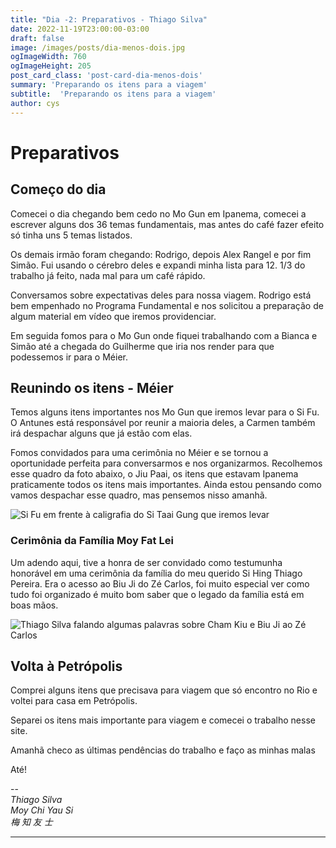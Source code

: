 ```yaml
---
title: "Dia -2: Preparativos - Thiago Silva"
date: 2022-11-19T23:00:00-03:00
draft: false
image: /images/posts/dia-menos-dois.jpg
ogImageWidth: 760
ogImageHeight: 205
post_card_class: 'post-card-dia-menos-dois'
summary: 'Preparando os itens para a viagem'
subtitle:  'Preparando os itens para a viagem'
author: cys
---
```


# Preparativos

## Começo do dia

Comecei o dia chegando bem cedo no Mo Gun em Ipanema, comecei a escrever alguns dos 36 temas fundamentais, mas antes do café fazer efeito só tinha uns 5 temas listados.

Os demais irmão foram chegando: Rodrigo, depois Alex Rangel e por fim Simão. Fui usando o cérebro deles e expandi minha lista para 12. 1/3 do trabalho já feito, nada mal para um café rápido.

Conversamos sobre expectativas deles para nossa viagem. Rodrigo está bem empenhado no Programa Fundamental e nos solicitou a preparação de algum material em vídeo que iremos providenciar.

Em seguida fomos para o Mo Gun onde fiquei trabalhando com a Bianca e Simão até a chegada do Guilherme que iria nos render para que podessemos ir para o Méier.

## Reunindo os itens - Méier
Temos alguns itens importantes nos Mo Gun que iremos levar para o Si Fu. O Antunes está responsável por reunir a maioria deles, a Carmen também irá despachar alguns que já estão com elas.

Fomos convidados para uma cerimônia no Méier e se tornou a oportunidade perfeita para conversarmos e nos organizarmos. Recolhemos esse quadro da foto abaixo, o Jiu Paai, os itens que estavam Ipanema praticamente todos os itens mais importantes. Ainda estou pensando como vamos despachar esse quadro, mas pensemos nisso amanhã.

 ![Si Fu em frente à caligrafia do Si Taai Gung que iremos levar](/images/posts/dia-menos-dois/moy-fah-si-fu.jpg)

### Cerimônia da Família Moy Fat Lei

Um adendo aqui, tive a honra de ser convidado como testumunha honorável em uma cerimônia da família do meu querido Si Hing Thiago Pereira. Era o acesso ao Biu Ji do Zé Carlos, foi muito especial ver como tudo foi organizado é muito bom saber que o legado da família está em boas mãos.

![Thiago Silva falando algumas palavras sobre Cham Kiu e Biu Ji ao Zé Carlos](/images/posts/dia-menos-dois/cys-cerimonia-ze-carlos.jpg)

## Volta à Petrópolis

Comprei alguns itens que precisava para viagem que só encontro no Rio e voltei para casa em Petrópolis.

Separei os itens mais importante para viagem e comecei o trabalho nesse site.  

Amanhã checo as últimas pendências do trabalho e faço as minhas malas

Até!

--  
_Thiago Silva_  
_Moy Chi Yau Si_  
_梅 知 友 士_  

***






